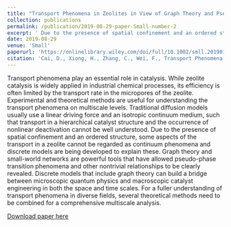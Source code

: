 ```yaml
---
title: "Transport Phenomena in Zeolites in View of Graph Theory and Pseudo-Phase Transition"
collection: publications
permalink: /publication/2019-08-29-paper-Small-number-2
excerpt: ' Due to the presence of spatial confinement and an ordered structure,discrete models that include graph theory can build a bridge between microscopic quantum physics and macroscopic catalyst engineering'
date: 2019-08-29
venue: 'Small'
paperurl: 'https://onlinelibrary.wiley.com/doi/full/10.1002/smll.201901979'
citation: 'Cai, D., Xiong, H., Zhang, C., Wei, F., Transport Phenomena in Zeolites in View of Graph Theory and Pseudo-Phase Transition. Small 2020, 16, 1901979.'
---
```

Transport phenomena play an essential role in catalysis. While zeolite catalysis is widely applied in industrial chemical processes, its efficiency is often limited by the transport rate in the micropores of the zeolite. Experimental and theoretical methods are useful for understanding the transport phenomena on multiscale levels. Traditional diffusion models usually use a linear driving force and an isotropic continuum medium, such that transport in a hierarchical catalyst structure and the occurrence of nonlinear deactivation cannot be well understood. Due to the presence of spatial confinement and an ordered structure, some aspects of the transport in a zeolite cannot be regarded as continuum phenomena and discrete models are being developed to explain these. Graph theory and small-world networks are powerful tools that have allowed pseudo-phase transition phenomena and other nontrivial relationships to be clearly revealed. Discrete models that include graph theory can build a bridge between microscopic quantum physics and macroscopic catalyst engineering in both the space and time scales. For a fuller understanding of transport phenomena in diverse fields, several theoretical methods need to be combined for a comprehensive multiscale analysis.



[Download paper here](http://xiongh15.github.io/files/Small_2019.pdf)


